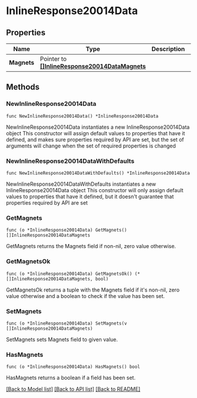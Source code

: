 # InlineResponse20014Data

## Properties

Name | Type | Description | Notes
------------ | ------------- | ------------- | -------------
**Magnets** | Pointer to [**[]InlineResponse20014DataMagnets**](InlineResponse20014DataMagnets.md) |  | [optional] 

## Methods

### NewInlineResponse20014Data

`func NewInlineResponse20014Data() *InlineResponse20014Data`

NewInlineResponse20014Data instantiates a new InlineResponse20014Data object
This constructor will assign default values to properties that have it defined,
and makes sure properties required by API are set, but the set of arguments
will change when the set of required properties is changed

### NewInlineResponse20014DataWithDefaults

`func NewInlineResponse20014DataWithDefaults() *InlineResponse20014Data`

NewInlineResponse20014DataWithDefaults instantiates a new InlineResponse20014Data object
This constructor will only assign default values to properties that have it defined,
but it doesn't guarantee that properties required by API are set

### GetMagnets

`func (o *InlineResponse20014Data) GetMagnets() []InlineResponse20014DataMagnets`

GetMagnets returns the Magnets field if non-nil, zero value otherwise.

### GetMagnetsOk

`func (o *InlineResponse20014Data) GetMagnetsOk() (*[]InlineResponse20014DataMagnets, bool)`

GetMagnetsOk returns a tuple with the Magnets field if it's non-nil, zero value otherwise
and a boolean to check if the value has been set.

### SetMagnets

`func (o *InlineResponse20014Data) SetMagnets(v []InlineResponse20014DataMagnets)`

SetMagnets sets Magnets field to given value.

### HasMagnets

`func (o *InlineResponse20014Data) HasMagnets() bool`

HasMagnets returns a boolean if a field has been set.


[[Back to Model list]](../README.md#documentation-for-models) [[Back to API list]](../README.md#documentation-for-api-endpoints) [[Back to README]](../README.md)


